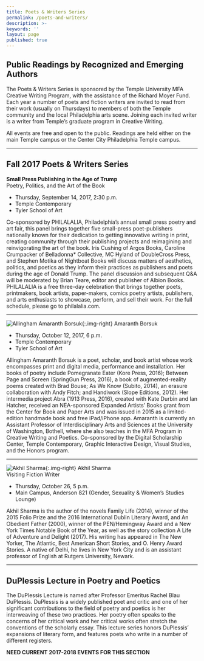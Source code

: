 ```yaml
---
title: Poets & Writers Series
permalink: /poets-and-writers/
description: >-
keywords: ''
layout: page
published: true
---
```

## Public Readings by Recognized and Emerging Authors

The Poets & Writers Series is sponsored by the Temple University MFA Creative Writing Program, with the assistance of the Richard Moyer Fund. Each year a number of poets and fiction writers are invited to read from their work (usually on Thursdays) to members of both the Temple community and the local Philadelphia arts scene. Joining each invited writer is a writer from Temple’s graduate program in Creative Writing.

All events are free and open to the public. Readings are held either on the main Temple campus or the Center City Philadelphia Temple campus.
___

## Fall 2017 Poets & Writers Series

**Small Press Publishing in the Age of Trump**<br/>
Poetry, Politics, and the Art of the Book<br/>

- Thursday, September 14, 2017, 2:30 p.m.<br/>
- Temple Contemporary<br/>
- Tyler School of Art<br/>

Co-sponsored by PHILALALIA, Philadelphia’s annual small press poetry and art fair, this panel brings together five small-press poet-publishers nationally known for their dedication to getting innovative writing in print, creating community through their publishing projects and reimagining and reinvigorating the art of the book. Iris Cushing of Argos Books, Caroline Crumpacker of Belladonna* Collective, MC Hyland of DoubleCross Press, and Stephen Motika of Nightboat Books will discuss matters of aesthetics, politics, and poetics as they inform their practices as publishers and poets during the age of Donald Trump. The panel discussion and subsequent Q&A will be moderated by Brian Teare, editor and publisher of Albion Books. PHILALALIA is a free three-day celebration that brings together poets, printmakers, book artists, paper-makers, comics poetry artists, publishers, and arts enthusiasts to showcase, perform, and sell their work. For the full schedule, please go to philalalia.com.

___

![Allingham Amaranth Borsuk]({{site.baseurl}}/media/Borsuk-Photo.jpg){:.img-right}
Amaranth Borsuk

- Thursday, October 12, 2017, 6 p.m.<br/>
- Temple Contemporary<br/>
- Tyler School of Art<br/>

Allingham Amaranth Borsuk is a poet, scholar, and book artist whose work encompasses print and digital media, performance and installation. Her books of poetry include Pomegranate Eater (Kore Press, 2016); Between Page and Screen (SpringGun Press, 2016), a book of augmented-reality poems created with Brad Bouse; As We Know (Subito, 2014), an erasure collaboration with Andy Fitch; and Handiwork (Slope Editions, 2012). Her intermedia project Abra (1913 Press, 2016), created with Kate Durbin and Ian Hatcher, received an NEA-sponsored Expanded Artists’ Books grant from the Center for Book and Paper Arts and was issued in 2015 as a limited-edition handmade book and free iPad/iPhone app. Amaranth is currently an Assistant Professor of Interdisciplinary Arts and Sciences at the University of Washington, Bothell, where she also teaches in the MFA Program in Creative Writing and Poetics. Co-sponsored by the Digital Scholarship Center, Temple Contemporary, Graphic Interactive Design, Visual Studies, and the Honors program.

___

![Akhil Sharma]({{site.baseurl}}/media/Akhil_Sharma_Winne_3245750b.jpg){:.img-right}
Akhil Sharma<br/>
Visiting Fiction Writer<br/>

- Thursday, October 26, 5 p.m.<br/>
- Main Campus, Anderson 821 (Gender, Sexuality & Women’s Studies Lounge)<br/>

Akhil Sharma is the author of the novels Family Life (2014), winner of the 2015 Folio Prize and the 2016 International Dublin Literary Award, and An Obedient Father (2000), winner of the PEN/Hemingway Award and a New York Times Notable Book of the Year, as well as the story collection A Life of Adventure and Delight (2017). His writing has appeared in The New Yorker, The Atlantic, Best American Short Stories, and O. Henry Award Stories. A native of Delhi, he lives in New York City and is an assistant professor of English at Rutgers University, Newark.

___

## DuPlessis Lecture in Poetry and Poetics
The DuPlessis Lecture is named after Professor Emeritus Rachel Blau DuPlessis. DuPlessis is a widely published poet and critic and one of her significant contributions to the field of poetry and poetics is her interweaving of these two practices. Her poetry often speaks to the concerns of her critical work and her critical works often stretch the conventions of the scholarly essay. This lecture series honors DuPlessis’ expansions of literary form, and features poets who write in a number of different registers.

**NEED CURRENT 2017-2018 EVENTS FOR THIS SECTION**
